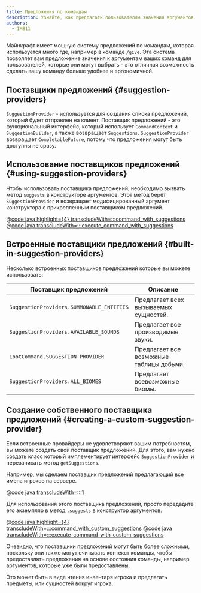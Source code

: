 ```yaml
---
title: Предложения по командам
description: Узнайте, как предлагать пользователям значения аргументов команд.
authors:
  - IMB11
---
```


Майнкрафт имеет мощную систему предложений по командам, которая используется много где, например в команде `/give`. Эта система позволяет вам предложение значения к аргументам ваших команд для пользователей, которые они могут выбрать - это отличная возможность сделать вашу команду больше удобнее и эргономичной.

## Поставщики предложений {#suggestion-providers}

`SuggestionProvider` - используется для создания списка предложений, который будет отправлен на клиент. Поставщик предложений - это функциональный интерфейс, который использует `CommandContext` и `SuggestionBuilder`, а также возвращает `Suggestions`. `SuggestionProvider` возвращает `CompletableFuture`, потому что предложения могут быть доступны не сразу.

## Использование поставщиков предложений {#using-suggestion-providers}

Чтобы использовать поставщика предложений, необходимо вызвать метод `suggests` в конструкторе аргументов. Этот метод берёт `SuggestionProvider` и возвращает модифицированный аргумент конструктора с прикрепленным поставщиком предложений.

@[code java highlight={4} transcludeWith=:::command_with_suggestions](@/reference/1.21/src/main/java/com/example/docs/command/ExampleModCommands.java)
@[code java transcludeWith=:::execute_command_with_suggestions](@/reference/1.21/src/main/java/com/example/docs/command/ExampleModCommands.java)

## Встроенные поставщики предложений {#built-in-suggestion-providers}

Несколько встроенных поставщиков предложений которые вы можете использовать:

| Поставщик предложений                     | Описание                                                 |
| ----------------------------------------- | -------------------------------------------------------- |
| `SuggestionProviders.SUMMONABLE_ENTITIES` | Предлагает всех вызываемых сущностей.    |
| `SuggestionProviders.AVAILABLE_SOUNDS`    | Предлагает все производимые звуки.       |
| `LootCommand.SUGGESTION_PROVIDER`         | Предлагает все возможные таблицы добычи. |
| `SuggestionProviders.ALL_BIOMES`          | Предлагает всевозможные биомы.           |

## Создание собственного поставщика предложений {#creating-a-custom-suggestion-provider}

Если встроенные провайдеры не удовлетворяют вашим потребностям, вы можете создать свой поставщик предложений. Для этого, вам нужно создать класс который имплементирует интерфейс `SuggestionProvider` и перезаписать метод `getSuggestions`.

Например, мы сделаем поставщик предложений предлагающий все имена игроков на сервере.

@[code java transcludeWith=:::1](@/reference/1.21/src/main/java/com/example/docs/command/PlayerSuggestionProvider.java)

Для использования этого поставщика предложений, просто передадите его экземпляр в метод `.suggests` в конструктор аргументов.

@[code java highlight={4} transcludeWith=:::command_with_custom_suggestions](@/reference/1.21/src/main/java/com/example/docs/command/ExampleModCommands.java)
@[code java transcludeWith=:::execute_command_with_custom_suggestions](@/reference/1.21/src/main/java/com/example/docs/command/ExampleModCommands.java)

Очевидно, что поставщики предложений могут быть более сложными, поскольку они также могут считывать контекст команды, чтобы предоставлять предложения на основе состояния команды, например аргументов, которые уже были предоставлены.

Это может быть в виде чтения инвентаря игрока и предлагать предметы, или сущностей вокруг игрока.
